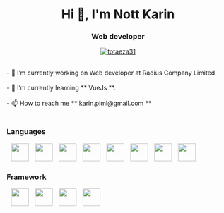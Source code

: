 <h1 align="center">Hi 👋, I'm Nott Karin</h1>
<h3 align="center">Web developer</h3>

<p align="center">
  <a href="https://github.com/ryo-ma/github-profile-trophy"
    ><img
      src="https://github-profile-trophy.vercel.app/?username=karin22&theme=flat&&rank=-UNKNOWN&&row=2&&column=3"
      alt="totaeza31"
  /></a>
</p>

<div>
  <br />
  - 🔭 I’m currently working on Web developer at Radius Company Limited. <br />
  <br />
  - 🌱 I’m currently learning ** VueJs **.<br />
  <br />
  - 📫 How to reach me ** karin.piml@gmail.com ** <br /><br />
</div>

<h3 align="left">Languages</h3>
<div>
  <p>
    <a align="left" style="margin-left: 10px;">
      <img
        src="https://upload.wikimedia.org/wikipedia/commons/thumb/9/99/Unofficial_JavaScript_logo_2.svg/480px-Unofficial_JavaScript_logo_2.svg.png"
        width="40"
        height="40"
      />
    </a>
    <a align="left" style="margin-left: 10px;">
      <img
        src="https://www.howtoautomate.in.th/wp-content/uploads/2019/04/ts.png"
        width="40"
        height="40"
      />
    </a>
    <a align="left" style="margin-left: 10px;">
      <img
        src="https://seeklogo.com/images/H/html5-without-wordmark-color-logo-14D252D878-seeklogo.com.png"
        width="40"
        height="40"
      />
    </a>
    <a align="left" style="margin-left: 10px;">
      <img
        src="https://codingfinder.com/wp-content/uploads/2019/12/nodejslogo.png"
        width="40"
        height="40"
      />
    </a>
    <a align="left" style="margin-left: 10px;">
      <img
        src="https://d2eip9sf3oo6c2.cloudfront.net/tags/images/000/001/050/thumb/androidlogo.png"
        width="40"
        height="40"
      />
    </a>
    <a align="left" style="margin-left: 10px;">
      <img
        src="https://upload.wikimedia.org/wikipedia/commons/thumb/c/c3/Python-logo-notext.svg/768px-Python-logo-notext.svg.png"
        width="40"
        height="40"
      />
    </a>
    <a align="left" style="margin-left: 10px;">
      <img
        src="https://i.pinimg.com/originals/e9/94/61/e99461fdd5b3db8bdb3081d8acf5e524.png"
        width="40"
        height="40"
      />
    </a>
    <a align="left" style="margin-left: 10px;">
      <img
        src="http://pngimg.com/uploads/php/php_PNG43.png"
        width="40"
        height="40"
      />
    </a>
  </p>
</div>

<h3 align="left">Framework</h3>
<div>
  <p>
    <a align="left" style="margin-left: 10px;">
      <img
        src="https://upload.wikimedia.org/wikipedia/commons/thumb/9/95/Vue.js_Logo_2.svg/1200px-Vue.js_Logo_2.svg.png"
        width="40"
        height="40"
      />
    </a>
    <a align="left" style="margin-left: 10px;">
      <img
        src="https://miro.medium.com/max/632/1*KTAstxDm8yEG17u94avrXw.png"
        width="40"
        height="40"
      />
    </a>
    <a align="left" style="margin-left: 10px;">
      <img
        src="http://www.thaiall.com/java/bootstrap-stack.png"
        width="40"
        height="40"
      />
    </a>
    <a align="left" style="margin-left: 10px;">
      <img
        src="https://onsen.io/images/logo/onsen_with_text.png"
        width="40"
        height="40"
      />
    </a>
  </p>
</div>

